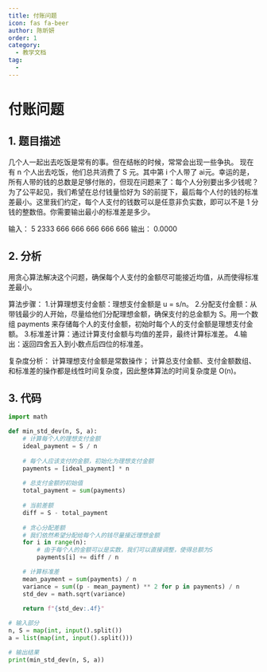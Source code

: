 ```yaml
---
title: 付账问题
icon: fas fa-beer
author: 陈昕妍
order: 1
category:
  - 教学文档
tag:
  - 
---
```


# 付账问题
## 1. 题目描述
几个人一起出去吃饭是常有的事。但在结帐的时候，常常会出现一些争执。
现在有 n 个人出去吃饭，他们总共消费了 S 元。其中第 i 个人带了 ai元。幸运的是，所有人带的钱的总数是足够付账的，但现在问题来了：每个人分别要出多少钱呢？
为了公平起见，我们希望在总付钱量恰好为 S的前提下，最后每个人付的钱的标准差最小。这里我们约定，每个人支付的钱数可以是任意非负实数，即可以不是 1 分钱的整数倍。你需要输出最小的标准差是多少。

输入：
5 2333
666 666 666 666 666
输出：
0.0000

## 2. 分析
用贪心算法解决这个问题，确保每个人支付的金额尽可能接近均值，从而使得标准差最小。

算法步骤：
1.计算理想支付金额：理想支付金额是 u = s/n。
2.分配支付金额：从带钱最少的人开始，尽量给他们分配理想金额，确保支付的总金额为 S。用一个数组 payments 来存储每个人的支付金额，初始时每个人的支付金额是理想支付金额。
3.标准差计算：通过计算支付金额与均值的差异，最终计算标准差。
4.输出：返回四舍五入到小数点后四位的标准差。

复杂度分析：
计算理想支付金额是常数操作；
计算总支付金额、支付金额数组、和标准差的操作都是线性时间复杂度，因此整体算法的时间复杂度是 O(n)。

## 3. 代码

```Python
import math

def min_std_dev(n, S, a):
    # 计算每个人的理想支付金额
    ideal_payment = S / n
    
    # 每个人应该支付的金额，初始化为理想支付金额
    payments = [ideal_payment] * n
    
    # 总支付金额的初始值
    total_payment = sum(payments)
    
    # 当前差额
    diff = S - total_payment
    
    # 贪心分配差额
    # 我们依然希望分配给每个人的钱尽量接近理想金额
    for i in range(n):
        # 由于每个人的金额可以是实数，我们可以直接调整，使得总额为S
        payments[i] += diff / n

    # 计算标准差
    mean_payment = sum(payments) / n
    variance = sum((p - mean_payment) ** 2 for p in payments) / n
    std_dev = math.sqrt(variance)
    
    return f"{std_dev:.4f}"

# 输入部分
n, S = map(int, input().split())
a = list(map(int, input().split()))

# 输出结果
print(min_std_dev(n, S, a))


```